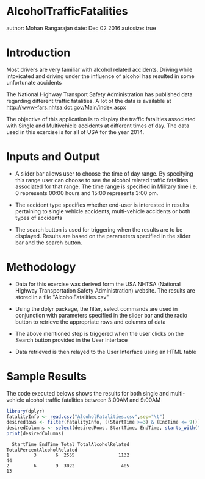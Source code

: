 AlcoholTrafficFatalities
========================================================
author: Mohan Rangarajan
date: Dec 02 2016
autosize: true

Introduction
========================================================

Most drivers are very familiar with alcohol related accidents. Driving while intoxicated and driving under the influence of alcohol has resulted in some unfortunate accidents

The National Highway Transport Safety Administration has published data regarding different traffic fatalities. A lot of the data is available at http://www-fars.nhtsa.dot.gov/Main/index.aspx

The objective of this application is to display the traffic fatalities associated with Single
and Multivehicle accidents at different times of day. The data used in this exercise is for
all of USA for the year 2014. 

Inputs and Output
========================================================

- A slider bar allows user to choose the time of day range. By specifying this range
  user can choose to see the alcohol related traffic fatalities associated for that
  range. The time range is specified in Military time i.e. 0 represents 00:00 hours
  and 15:00 represents 3:00 pm.
  
- The accident type specifies whether end-user is interested in results pertaining to 
  single vehicle accidents, multi-vehicle accidents or both types of accidents
  
- The search button is used for triggering when the results are to be displayed. 
  Results are based on the parameters specified in the slider bar and the search button.


Methodology
========================================================
- Data for this exercise was derived form the USA NHTSA 
  (National Highway Transportation Safety Administration) website. The 
  results are stored in a file "AlcoholFatalities.csv"

- Using the dplyr package, the filter, select commands are used in
  conjunction with parameters specified in the slider bar and the
  radio button to retrieve the appropriate rows and columns of data

- The above mentioned step is triggered when the user clicks on the 
  Search button provided in the User Interface
  
- Data retrieved is then relayed to the User Interface using an HTML
  table
  
Sample Results
========================================================
The code executed belows shows the results for both single and multi-vehicle alcohol 
traffic fatalities between 3:00AM and 9:00AM


```r
library(dplyr)
fatalityInfo <- read.csv("AlcoholFatalities.csv",sep="\t")
desiredRows <- filter(fatalityInfo, ((StartTime >=3) & (EndTime <= 9)))
desiredColumns <- select(desiredRows, StartTime, EndTime, starts_with("Total"))
print(desiredColumns)
```

```
  StartTime EndTime Total TotalAlcoholRelated TotalPercentAlcoholRelated
1         3       6  2555                1132                         44
2         6       9  3022                 405                         13
```

